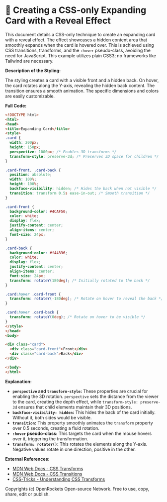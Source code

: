# 🐞 Creating a CSS-only Expanding Card with a Reveal Effect


This document details a CSS-only technique to create an expanding card with a reveal effect.  The effect showcases a hidden content area that smoothly expands when the card is hovered over. This is achieved using CSS transitions, transforms, and the `:hover` pseudo-class, avoiding the need for JavaScript.  This example utilizes plain CSS3; no frameworks like Tailwind are necessary.


**Description of the Styling:**

The styling creates a card with a visible front and a hidden back. On hover, the card rotates along the Y-axis, revealing the hidden back content.  The transition ensures a smooth animation. The specific dimensions and colors are easily customizable.


**Full Code:**

```html
<!DOCTYPE html>
<html>
<head>
<title>Expanding Card</title>
<style>
.card {
  width: 200px;
  height: 150px;
  perspective: 1000px; /* Enables 3D transforms */
  transform-style: preserve-3d; /* Preserves 3D space for children */
}

.card-front, .card-back {
  position: absolute;
  width: 100%;
  height: 100%;
  backface-visibility: hidden; /* Hides the back when not visible */
  transition: transform 0.5s ease-in-out; /* Smooth transition */
}

.card-front {
  background-color: #4CAF50;
  color: white;
  display: flex;
  justify-content: center;
  align-items: center;
  font-size: 24px;
}

.card-back {
  background-color: #f44336;
  color: white;
  display: flex;
  justify-content: center;
  align-items: center;
  font-size: 24px;
  transform: rotateY(180deg); /* Initially rotated to the back */
}

.card:hover .card-front {
  transform: rotateY(-180deg); /* Rotate on hover to reveal the back */
}

.card:hover .card-back {
  transform: rotateY(0deg); /* Rotate on hover to be visible */
}
</style>
</head>
<body>

<div class="card">
  <div class="card-front">Front</div>
  <div class="card-back">Back</div>
</div>

</body>
</html>
```

**Explanation:**

* **`perspective` and `transform-style`:** These properties are crucial for enabling the 3D rotation. `perspective` sets the distance from the viewer to the card, creating the depth effect, while `transform-style: preserve-3d` ensures that child elements maintain their 3D positions.
* **`backface-visibility: hidden`:** This hides the back of the card initially.  Without it, both sides would be visible.
* **`transition`:** This property smoothly animates the `transform` property over 0.5 seconds, creating a fluid rotation.
* **`:hover` pseudo-class:** This targets the card when the mouse hovers over it, triggering the transformation.
* **`transform: rotateY()`:** This rotates the elements along the Y-axis.  Negative values rotate in one direction, positive in the other.



**External References:**

* [MDN Web Docs - CSS Transforms](https://developer.mozilla.org/en-US/docs/Web/CSS/transform)
* [MDN Web Docs - CSS Transitions](https://developer.mozilla.org/en-US/docs/Web/CSS/transition)
* [CSS-Tricks - Understanding CSS Transforms](https://css-tricks.com/almanac/properties/t/transform/)


Copyrights (c) OpenRockets Open-source Network. Free to use, copy, share, edit or publish.

